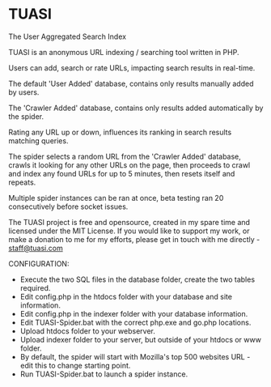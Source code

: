 # TUASI
The User Aggregated Search Index

TUASI is an anonymous URL indexing / searching tool written in PHP.

Users can add, search or rate URLs, impacting search results in real-time.

The default 'User Added' database, contains only results manually added by users.

The 'Crawler Added' database, contains only results added automatically by the spider.

Rating any URL up or down, influences its ranking in search results matching queries.

The spider selects a random URL from the 'Crawler Added' database, crawls it looking for any other URLs on the page, then proceeds to crawl and index any found URLs for up to 5 minutes, then resets itself and repeats.

Multiple spider instances can be ran at once, beta testing ran 20 consecutively before socket issues.


The TUASI project is free and opensource, created in my spare time and licensed under the MIT License. If you would like to support my work, or make a donation to me for my efforts, please get in touch with me directly - staff@tuasi.com

CONFIGURATION:

- Execute the two SQL files in the database folder, create the two tables required.
- Edit config.php in the htdocs folder with your database and site information.
- Edit config.php in the indexer folder with your database information.
- Edit TUASI-Spider.bat with the correct php.exe and go.php locations.
- Upload htdocs folder to your webserver.
- Upload indexer folder to your server, but outside of your htdocs or www folder.
- By default, the spider will start with Mozilla's top 500 websites URL - edit this to change starting point.
- Run TUASI-Spider.bat to launch a spider instance.

